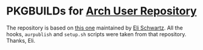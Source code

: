 # PKGBUILDs for [Arch User Repository](https://aur.archlinux.org)

The repository is based on [this one](https://github.com/eli-schwartz/pkgbuilds)
maintained by [Eli Schwartz](https://github.com/eli-schwartz).
All the hooks, `aurpublish` and `setup.sh` scripts were taken from that
repository.
Thanks, Eli.
